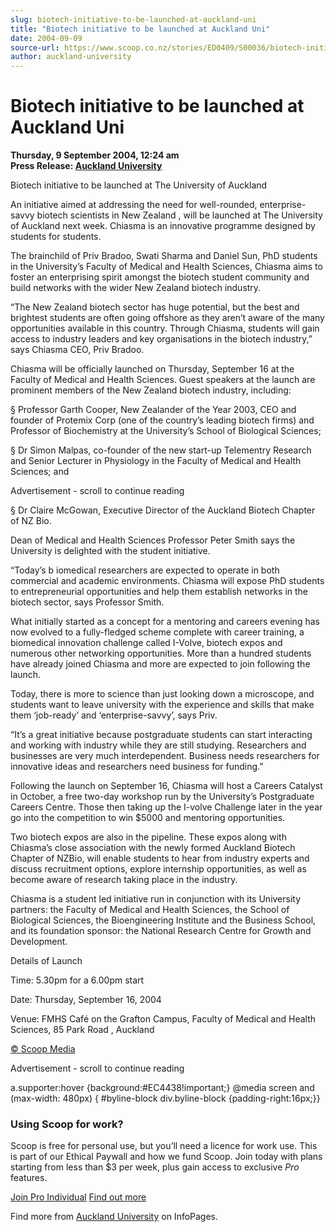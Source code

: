 ```yaml
---
slug: biotech-initiative-to-be-launched-at-auckland-uni
title: "Biotech initiative to be launched at Auckland Uni"
date: 2004-09-09
source-url: https://www.scoop.co.nz/stories/ED0409/S00036/biotech-initiative-to-be-launched-at-auckland-uni.htm
author: auckland-university
---
```

Biotech initiative to be launched at Auckland Uni
=================================================

**Thursday, 9 September 2004, 12:24 am**  
**Press Release: [Auckland University](https://info.scoop.co.nz/Auckland_University)**

Biotech initiative to be launched at The University of Auckland

An initiative aimed at addressing the need for well-rounded, enterprise-savvy biotech scientists in New Zealand , will be launched at The University of Auckland next week. Chiasma is an innovative programme designed by students for students.

The brainchild of Priv Bradoo, Swati Sharma and Daniel Sun, PhD students in the University’s Faculty of Medical and Health Sciences, Chiasma aims to foster an enterprising spirit amongst the biotech student community and build networks with the wider New Zealand biotech industry.

“The New Zealand biotech sector has huge potential, but the best and brightest students are often going offshore as they aren’t aware of the many opportunities available in this country. Through Chiasma, students will gain access to industry leaders and key organisations in the biotech industry,” says Chiasma CEO, Priv Bradoo.

Chiasma will be officially launched on Thursday, September 16 at the Faculty of Medical and Health Sciences. Guest speakers at the launch are prominent members of the New Zealand biotech industry, including:

§ Professor Garth Cooper, New Zealander of the Year 2003, CEO and founder of Protemix Corp (one of the country’s leading biotech firms) and Professor of Biochemistry at the University’s School of Biological Sciences;

§ Dr Simon Malpas, co-founder of the new start-up Telementry Research and Senior Lecturer in Physiology in the Faculty of Medical and Health Sciences; and

Advertisement - scroll to continue reading





§ Dr Claire McGowan, Executive Director of the Auckland Biotech Chapter of NZ Bio.

Dean of Medical and Health Sciences Professor Peter Smith says the University is delighted with the student initiative.

“Today’s b iomedical researchers are expected to operate in both commercial and academic environments. Chiasma will expose PhD students to entrepreneurial opportunities and help them establish networks in the biotech sector, says Professor Smith.

What initially started as a concept for a mentoring and careers evening has now evolved to a fully-fledged scheme complete with career training, a biomedical innovation challenge called I-Volve, biotech expos and numerous other networking opportunities. More than a hundred students have already joined Chiasma and more are expected to join following the launch.

Today, there is more to science than just looking down a microscope, and students want to leave university with the experience and skills that make them ‘job-ready’ and ‘enterprise-savvy’, says Priv.

“It’s a great initiative because postgraduate students can start interacting and working with industry while they are still studying. Researchers and businesses are very much interdependent. Business needs researchers for innovative ideas and researchers need business for funding.”

Following the launch on September 16, Chiasma will host a Careers Catalyst in October, a free two-day workshop run by the University’s Postgraduate Careers Centre. Those then taking up the I-volve Challenge later in the year go into the competition to win $5000 and mentoring opportunities.

Two biotech expos are also in the pipeline. These expos along with Chiasma’s close association with the newly formed Auckland Biotech Chapter of NZBio, will enable students to hear from industry experts and discuss recruitment options, explore internship opportunities, as well as become aware of research taking place in the industry.

Chiasma is a student led initiative run in conjunction with its University partners: the Faculty of Medical and Health Sciences, the School of Biological Sciences, the Bioengineering Institute and the Business School, and its foundation sponsor: the National Research Centre for Growth and Development.

Details of Launch

Time: 5.30pm for a 6.00pm start

Date: Thursday, September 16, 2004

Venue: FMHS Café on the Grafton Campus, Faculty of Medical and Health Sciences, 85 Park Road , Auckland

[© Scoop Media](http://www.scoop.co.nz/about/terms.html)  

Advertisement - scroll to continue reading



a.supporter:hover {background:#EC4438!important;} @media screen and (max-width: 480px) { #byline-block div.byline-block {padding-right:16px;}}

### Using Scoop for work?

Scoop is free for personal use, but you’ll need a licence for work use. This is part of our Ethical Paywall and how we fund Scoop. Join today with plans starting from less than $3 per week, plus gain access to exclusive _Pro_ features.  
  
[Join Pro Individual](https://pro.scoop.co.nz/Individual/?from=ProIn24) [Find out more](https://pro.scoop.co.nz/using-scoop-for-work/?from=ProIn24)

Find more from [Auckland University](https://info.scoop.co.nz/Auckland_University) on InfoPages.